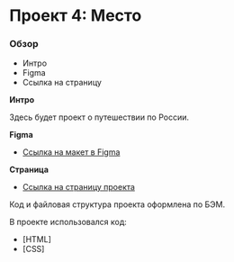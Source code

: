 # Проект 4: Место


### Обзор
* Интро
* Figma
* Ссылка на страницу

**Интро**

Здесь будет проект о путешествии по России.

**Figma**

* [Ссылка на макет в Figma](https://www.figma.com/file/StZjf8HnoeLdiXS7dYrLAh/JavaScript.-Sprint-4)

**Страница**

* [Ссылка на страницу проекта](https://urchrr.github.io/mesto/index.html)

Код и файловая структура проекта оформлена по БЭМ.

В проекте использовался код:
- [HTML]
- [CSS]
